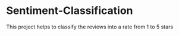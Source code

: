 # Sentiment-Classification
This project helps to classify the reviews into a rate from 1 to 5 stars

